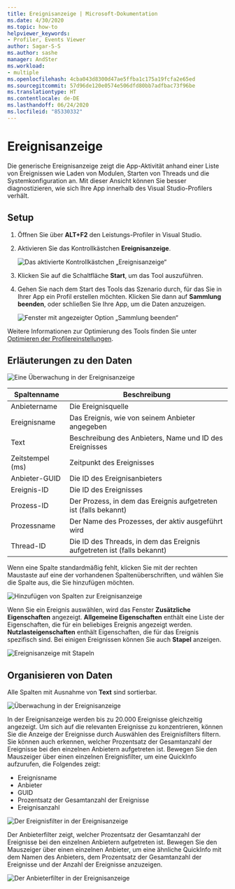 ```yaml
---
title: Ereignisanzeige | Microsoft-Dokumentation
ms.date: 4/30/2020
ms.topic: how-to
helpviewer_keywords:
- Profiler, Events Viewer
author: Sagar-S-S
ms.author: sashe
manager: AndSter
ms.workload:
- multiple
ms.openlocfilehash: 4cba043d8300d47ae5ffba1c175a19fcfa2e65ed
ms.sourcegitcommit: 57d96de120e0574e506dfd80bb7adfbac73f96be
ms.translationtype: HT
ms.contentlocale: de-DE
ms.lasthandoff: 06/24/2020
ms.locfileid: "85330332"
---
```

# <a name="events-viewer"></a>Ereignisanzeige

Die generische Ereignisanzeige zeigt die App-Aktivität anhand einer Liste von Ereignissen wie Laden von Modulen, Starten von Threads und die Systemkonfiguration an. Mit dieser Ansicht können Sie besser diagnostizieren, wie sich Ihre App innerhalb des Visual Studio-Profilers verhält.

## <a name="setup"></a>Setup

1. Öffnen Sie über **ALT+F2** den Leistungs-Profiler in Visual Studio.

1. Aktivieren Sie das Kontrollkästchen **Ereignisanzeige**.

   ![Das aktivierte Kontrollkästchen „Ereignisanzeige“](../profiling/media/eventsviewerselected.png "Das aktivierte Kontrollkästchen „Ereignisanzeige“")

1. Klicken Sie auf die Schaltfläche **Start**, um das Tool auszuführen.

1. Gehen Sie nach dem Start des Tools das Szenario durch, für das Sie in Ihrer App ein Profil erstellen möchten. Klicken Sie dann auf **Sammlung beenden**, oder schließen Sie Ihre App, um die Daten anzuzeigen.

   ![Fenster mit angezeigter Option „Sammlung beenden“](../profiling/media/stopcollectioneventsviewer.png "Fenster mit angezeigter Option „Sammlung beenden“")

Weitere Informationen zur Optimierung des Tools finden Sie unter [Optimieren der Profilereinstellungen](../profiling/optimize-profiler-settings.md).

## <a name="understand-your-data"></a>Erläuterungen zu den Daten

![Eine Überwachung in der Ereignisanzeige](../profiling/media/eventviewertrace.png "Eine Überwachung in der Ereignisanzeige")

|Spaltenname|Beschreibung|
|----------|---------------------|
|Anbietername|Die Ereignisquelle|
|Ereignisname|Das Ereignis, wie von seinem Anbieter angegeben|
|Text|Beschreibung des Anbieters, Name und ID des Ereignisses|
|Zeitstempel (ms)|Zeitpunkt des Ereignisses|
|Anbieter-GUID|Die ID des Ereignisanbieters|
|Ereignis-ID|Die ID des Ereignisses|
|Prozess-ID|Der Prozess, in dem das Ereignis aufgetreten ist (falls bekannt)|
|Prozessname|Der Name des Prozesses, der aktiv ausgeführt wird|
|Thread-ID|Die ID des Threads, in dem das Ereignis aufgetreten ist (falls bekannt)|

Wenn eine Spalte standardmäßig fehlt, klicken Sie mit der rechten Maustaste auf eine der vorhandenen Spaltenüberschriften, und wählen Sie die Spalte aus, die Sie hinzufügen möchten.

![Hinzufügen von Spalten zur Ereignisanzeige](../profiling/media/eventvieweraddcolumns.png "Hinzufügen von Spalten zur Ereignisanzeige")

Wenn Sie ein Ereignis auswählen, wird das Fenster **Zusätzliche Eigenschaften** angezeigt. **Allgemeine Eigenschaften** enthält eine Liste der Eigenschaften, die für ein beliebiges Ereignis angezeigt werden. **Nutzlasteigenschaften** enthält Eigenschaften, die für das Ereignis spezifisch sind. Bei einigen Ereignissen können Sie auch **Stapel** anzeigen.

![Ereignisanzeige mit Stapeln](../profiling/media/eventviewerstacks.png "Ereignisanzeige mit Stapeln")

## <a name="organize-your-data"></a>Organisieren von Daten

Alle Spalten mit Ausnahme von **Text** sind sortierbar.

![Überwachung in der Ereignisanzeige](../profiling/media/eventviewertrace.png "Überwachung in der Ereignisanzeige")

In der Ereignisanzeige werden bis zu 20.000 Ereignisse gleichzeitig angezeigt. Um sich auf die relevanten Ereignisse zu konzentrieren, können Sie die Anzeige der Ereignisse durch Auswählen des Ereignisfilters filtern. Sie können auch erkennen, welcher Prozentsatz der Gesamtanzahl der Ereignisse bei den einzelnen Anbietern aufgetreten ist. Bewegen Sie den Mauszeiger über einen einzelnen Ereignisfilter, um eine QuickInfo aufzurufen, die Folgendes zeigt:

- Ereignisname
- Anbieter
- GUID
- Prozentsatz der Gesamtanzahl der Ereignisse
- Ereignisanzahl

![Der Ereignisfilter in der Ereignisanzeige](../profiling/media/eventviewereventfilter.png "Der Ereignisfilter in der Ereignisanzeige")

Der Anbieterfilter zeigt, welcher Prozentsatz der Gesamtanzahl der Ereignisse bei den einzelnen Anbietern aufgetreten ist. Bewegen Sie den Mauszeiger über einen einzelnen Anbieter, um eine ähnliche QuickInfo mit dem Namen des Anbieters, dem Prozentsatz der Gesamtanzahl der Ereignisse und der Anzahl der Ereignisse anzuzeigen.

![Der Anbieterfilter in der Ereignisanzeige](../profiling/media/eventviewerproviderfilter.png "Der Anbieterfilter in der Ereignisanzeige")
